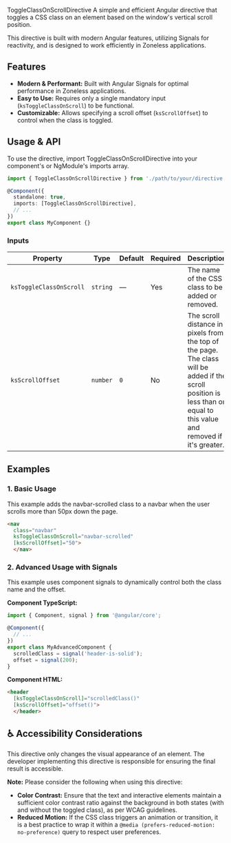 ToggleClassOnScrollDirective
A simple and efficient Angular directive that toggles a CSS class on an element based on the window's vertical scroll position.

This directive is built with modern Angular features, utilizing Signals for reactivity, and is designed to work efficiently in Zoneless applications.

## Features
* **Modern & Performant:** Built with Angular Signals for optimal performance in Zoneless applications.
* **Easy to Use:** Requires only a single mandatory input (`ksToggleClassOnScroll`) to be functional.
* **Customizable:** Allows specifying a scroll offset (`ksScrollOffset`) to control when the class is toggled.

## Usage & API
To use the directive, import ToggleClassOnScrollDirective into your component's or NgModule's imports array.

```typescript
import { ToggleClassOnScrollDirective } from './path/to/your/directive';

@Component({
  standalone: true,
  imports: [ToggleClassOnScrollDirective],
  // ...
})
export class MyComponent {}
```

### Inputs
| Property | Type | Default | Required | Description |
|---|---|---|---|---|
| `ksToggleClassOnScroll` | `string` | — | Yes | The name of the CSS class to be added or removed. |
| `ksScrollOffset` | `number` | `0` | No | The scroll distance in pixels from the top of the page. The class will be added if the scroll position is less than or equal to this value and removed if it's greater. |

## Examples
### 1. Basic Usage
This example adds the navbar-scrolled class to a navbar when the user scrolls more than 50px down the page.

```html
<nav 
  class="navbar" 
  ksToggleClassOnScroll="navbar-scrolled"
  [ksScrollOffset]="50">
  </nav>
```

### 2. Advanced Usage with Signals
This example uses component signals to dynamically control both the class name and the offset.

**Component TypeScript:**
```typescript
import { Component, signal } from '@angular/core';

@Component({
  // ...
})
export class MyAdvancedComponent {
  scrolledClass = signal('header-is-solid');
  offset = signal(200);
}
```

**Component HTML:**
```html
<header
  [ksToggleClassOnScroll]="scrolledClass()"
  [ksScrollOffset]="offset()">
  </header>
```

## ♿ Accessibility Considerations
This directive only changes the visual appearance of an element. The developer implementing this directive is responsible for ensuring the final result is accessible.

**Note:** Please consider the following when using this directive:

* **Color Contrast:** Ensure that the text and interactive elements maintain a sufficient color contrast ratio against the background in both states (with and without the toggled class), as per WCAG guidelines.
* **Reduced Motion:** If the CSS class triggers an animation or transition, it is a best practice to wrap it within a `@media (prefers-reduced-motion: no-preference)` query to respect user preferences.
